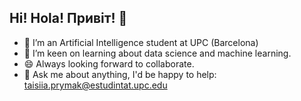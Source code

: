 ## Hi! Hola! Привiт! 👋

<!--
**TaliaPr/TaliaPr** is a ✨ _special_ ✨ repository because its `README.md` (this file) appears on your GitHub profile.-->

- 🔭 I’m an Artificial Intelligence student at UPC (Barcelona)
- 🌱 I’m keen on learning about data science and machine learning.
- 😄 Always looking forward to collaborate.
- 💬 Ask me about anything, I'd be happy to help: [taisiia.prymak@estudintat.upc.edu](mailto:taisiia.prymak@estudintat.upc.edu)
